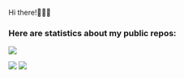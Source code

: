 Hi there!👨🏽‍💻 
### Here are statistics about my public repos:

![](https://komarev.com/ghpvc/?username=LostHopes&color=blue)

![](https://github-profile-summary-cards.vercel.app/api/cards/profile-details?username=LostHopes&theme=gruvbox) 
![](https://github-profile-summary-cards.vercel.app/api/cards/repos-per-language?username=LostHopes&theme=gruvbox)

